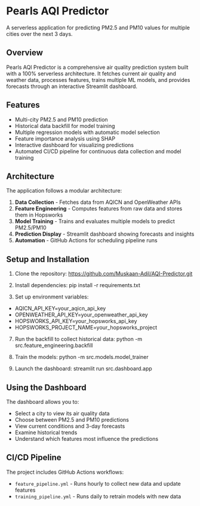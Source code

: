 # Pearls AQI Predictor
A serverless application for predicting PM2.5 and PM10 values for multiple cities over the next 3 days.

## Overview
Pearls AQI Predictor is a comprehensive air quality prediction system built with a 100% serverless architecture. It fetches current air quality and weather data, processes features, trains multiple ML models, and provides forecasts through an interactive Streamlit dashboard.

## Features
- Multi-city PM2.5 and PM10 prediction
- Historical data backfill for model training
- Multiple regression models with automatic model selection
- Feature importance analysis using SHAP
- Interactive dashboard for visualizing predictions
- Automated CI/CD pipeline for continuous data collection and model training

## Architecture
The application follows a modular architecture:
1. **Data Collection** - Fetches data from AQICN and OpenWeather APIs
2. **Feature Engineering** - Computes features from raw data and stores them in Hopsworks
3. **Model Training** - Trains and evaluates multiple models to predict PM2.5/PM10
4. **Prediction Display** - Streamlit dashboard showing forecasts and insights
5. **Automation** - GitHub Actions for scheduling pipeline runs

## Setup and Installation
1. Clone the repository: https://github.com/Muskaan-Adil/AQI-Predictor.git

3. Install dependencies: pip install -r requirements.txt

5. Set up environment variables:
  -  AQICN_API_KEY=your_aqicn_api_key
  -  OPENWEATHER_API_KEY=your_openweather_api_key
  -  HOPSWORKS_API_KEY=your_hopsworks_api_key
  -  HOPSWORKS_PROJECT_NAME=your_hopsworks_project

7. Run the backfill to collect historical data: python -m src.feature_engineering.backfill

8. Train the models: python -m src.models.model_trainer

9. Launch the dashboard: streamlit run src.dashboard.app

## Using the Dashboard
The dashboard allows you to:
- Select a city to view its air quality data
- Choose between PM2.5 and PM10 predictions
- View current conditions and 3-day forecasts
- Examine historical trends
- Understand which features most influence the predictions

## CI/CD Pipeline
The project includes GitHub Actions workflows:
- `feature_pipeline.yml` - Runs hourly to collect new data and update features
- `training_pipeline.yml` - Runs daily to retrain models with new data

